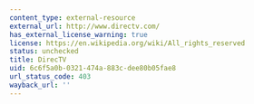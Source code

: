 ```yaml
---
content_type: external-resource
external_url: http://www.directv.com/
has_external_license_warning: true
license: https://en.wikipedia.org/wiki/All_rights_reserved
status: unchecked
title: DirecTV
uid: 6c6f5a0b-0321-474a-883c-dee80b05fae8
url_status_code: 403
wayback_url: ''
---
```

